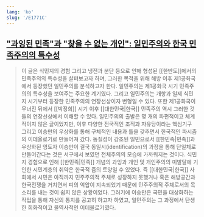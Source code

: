 ```yaml
---
lang: 'ko'
slug: '/E1771C'
---
```


## ["과잉된 민족"과 "찾을 수 없는 개인": 일민주의와 한국 민족주의의 특수성](https://kiss.kstudy.com/Detail/Ar?key=3369150)

> 이 글은 식민지의 경험 그리고 냉전과 분단 등으로 인해 형성된 [[한반도]]에서의 민족주의의 특수성을 살펴보고자 하며, 그러한 목적을 위해 해방 이후 제1공화국에서 등장했던 일민주의를 분석하고자 한다. 일민주의는 제1공화국 시기 민족주의의 특수성을 보여주는 주요한 계기였다. 그리고 일민주의는 개항과 일제 식민지 시기부터 등장한 민족주의의 연장선상이자 변형일 수 있다. 또한 제1공화국이 무너진 뒤에서 [[박정희]] 시기 이후 [[대한민국|한국]] 민족주의 역시 그러한 것들의 연장선상에서 이해할 수 있다. 일민주의의 출발은 몇 개의 파편적이고 체계적이지 않은 글이었지만, 이후 다양한 전국적인 조직과 자유당이라는 핵심기구 그리고 이승만의 우상화를 통해 구체적인 내용과 틀을 갖추면서 한국적인 파시즘의 이데올로기로 만들어져 갔다. 동질성이 강조된 일민으로서 [[한민족|민족]]과 우상화된 영도자 이승만이 결국 동일시(identification)의 과정을 통해 단일체로 만들어간다는 것은 서구에서 보였던 전체주의의 모습에 가까워지는 것이다. 식민지 경험으로 인해 [[한민족|민족]] 개념의 과잉과 개인 및 개인주의의 미발달에 기인한 시민계층의 취약은 한국적 즘의 토양일 수 있었다. 즉 [[대한민국|한국]] 사회에서 시민은 아직까지 민주주의적 주체로 성장하지 못했거나 혹은 해방공간과 한국전쟁을 거치면서 피의 억압이 지속되었기 때문에 민주주의적 주체로서의 목소리를 내는 것이 쉽지 않은 상황이었다. 그러기에 이승만은 국민을 대상화하는 작업을 통해 자신의 통치를 공고히 하고자 하였고, 일민주의는 그 과정에서 탄생한 희화적이고 몰역사적인 이데올로기였다.
